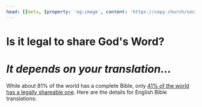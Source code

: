 ```yaml
---
head: [[meta, {property: 'og:image', content: 'https://copy.church/social_bibles.png'}]]
---
```


<script lang='ts' setup>
import BibleRestrictions from '@/_comp/restrictions/BibleRestrictions.vue'
</script>

<style lang='sass' scoped>
h1 + h1
    margin-top: 12px
    font-size: 1.6em
</style>


# Is it legal to share God's Word?
# _It depends on your translation..._

While about 81% of the world has a complete Bible, only [41% of the world has a legally shareable one](https://fetch.bible/content/need/). Here are the details for English Bible translations:

<BibleRestrictions/>
